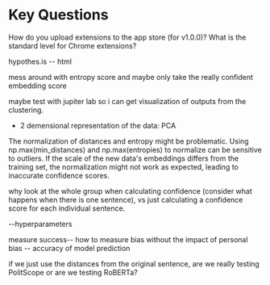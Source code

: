 # Key Questions

How do you upload extensions to the app store (for v1.0.0)?
What is the standard level for Chrome extensions?

hypothes.is -- html

mess around with entropy score and maybe only take the really confident embedding score

maybe test with jupiter lab so i can get visualization of outputs from the clustering.

- 2 demensional representation of the data: PCA

The normalization of distances and entropy might be problematic. Using np.max(min_distances) and np.max(entropies) to normalize can be sensitive to outliers. If the scale of the new data's embeddings differs from the training set, the normalization might not work as expected, leading to inaccurate confidence scores.

why look at the whole group when calculating confidence (consider what happens when there is one sentence), vs just calculating a confidence score for each individual sentence.

--hyperparameters

measure success-- how to measure bias without the impact of personal bias -- accuracy of model prediction

if we just use the distances from the original sentence, are we really testing PolitScope or are we testing RoBERTa?
